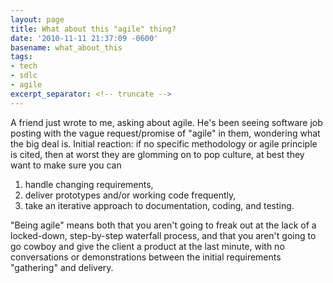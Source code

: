 ```yaml
---
layout: page
title: What about this "agile" thing?
date: '2010-11-11 21:37:09 -0600'
basename: what_about_this
tags:
- tech
- sdlc
- agile
excerpt_separator: <!-- truncate -->
---
```


A friend just wrote to me, asking about agile. He's been seeing software job
posting with the vague request/promise of "agile" in them, wondering what the
big deal is. Initial reaction: if no specific methodology or agile principle is
cited, then at worst they are glomming on to pop culture, at best they want to
make sure you can

1. handle changing requirements,
1. deliver prototypes and/or working code frequently,
1. take an iterative approach to documentation, coding, and testing.

"Being agile" means both that you aren't going to freak out at the lack of a
locked-down, step-by-step waterfall process, and that you aren't going to go
cowboy and give the client a product at the last minute, with no conversations
or demonstrations between the initial requirements "gathering" and delivery.

